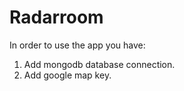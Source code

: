 # Radarroom

<p>In order to use the app you have:</p>
<ol>
	<li> Add mongodb database connection.</li>
	<li>Add google map key.</li>
</ol>
